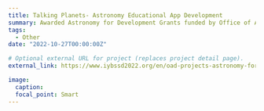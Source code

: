 ```yaml
---
title: Talking Planets- Astronomy Educational App Development
summary: Awarded Astronomy for Development Grants funded by Office of Astronomy for Development of the International Astronomical Union for this astronomy education related project. I am the leader and project coordinator of this project. You can download our developed app from the Google PlayStore. It is an android application with 12 characters (8 planets of our solar system, Sun, our Moon, Europa, and IO). A user can chat with these characters to  know their mass, temperature, size, type, sky color, etc. The characters will behave like  chatbots with the user.
tags:
  - Other
date: "2022-10-27T00:00:00Z"

# Optional external URL for project (replaces project detail page).
external_link: https://www.iybssd2022.org/en/oad-projects-astronomy-for-students-through-app-and-game/

image:
  caption:
  focal_point: Smart
---
```

